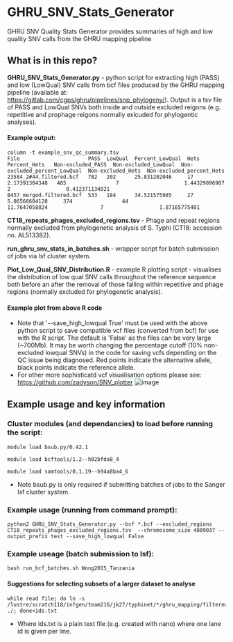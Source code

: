 # GHRU_SNV_Stats_Generator
GHRU SNV Quality Stats Generator provides summaries of high and low quality SNV calls from the GHRU mapping pipeline

## What is in this repo?
**GHRU_SNV_Stats_Generator.py** - python script for extracting high (PASS) and low (LowQual) SNV calls from bcf files produced by the GHRU mapping pipeline (available at: https://gitlab.com/cgps/ghru/pipelines/snp_phylogeny/).  Output is a tsv file of PASS and LowQual SNVs both inside and outside excluded reigons (e.g. repetitive and prophage reigons normally exlcuded for phylogentic analyses).  &nbsp;

#### Example output:
```
column -t example_snv_qc_summary.tsv
File                      PASS  LowQual  Percent_LowQual  Hets  Percent_Hets   Non-excluded_PASS  Non-excluded_LowQual  Non-excluded_percent_LowQual  Non-excluded_Hets  Non-excluded_percent_Hets
23584_2#44.filtered.bcf   782   202      25.831202046     17    2.17391304348   485                7                     1.44329896907                 2                  0.412371134021
B457_merged.filtered.bcf  533   184      34.521575985     27    5.06566604128     374                44                    11.7647058824                 7                  1.87165775401
```

**CT18_repeats_phages_excluded_regions.tsv** - Phage and repeat regions normally excluded from phylogenetic analysis of S. Typhi (CT18: accession no. AL513382).&nbsp;

**run_ghru_snv_stats_in_batches.sh** - wrapper script for batch submission of jobs via lsf cluster system.&nbsp;

**Plot_Low_Qual_SNV_Distribution.R** - example R plotting script - visualises the distribution of low qual SNV calls throughout the reference sequence both before an after the removal of those falling within repetitive and phage regions (normally excluded for phylogenetic analysis).&nbsp;

#### Example plot from above R code
- Note that '--save_high_lowqual True' must be used with the above python script to save compatible vcf files (converted from bcf) for use with the R script. The default is 'False' as the files can be very large (~700Mb).  It may be worth changing the percentage cutoff (10% non-excluded lowqual SNVs) in the code for saving vcfs depending on the QC issue being diagnosed.  Red points indicate the alternative allele, black points indicate the reference allele.
- For other more sophisticatd vcf visualisation options please see: https://github.com/zadyson/SNV_plotter 
![image](https://user-images.githubusercontent.com/8507671/141830554-76c78c17-7d90-427f-9fba-efd2e816455f.png)



## Example usage and key information

### Cluster modules (and dependancies) to load before running the script:

```
module load bsub.py/0.42.1

module load bcftools/1.2--h02bfda8_4

module load samtools/0.1.19--h94a8ba4_6
```
- Note bsub.py is only required if submitting batches of jobs to the Sanger lsf cluster system.  


### Example usage (running from command prompt):
```
python2 GHRU_SNV_Stats_Generator.py --bcf *.bcf --excluded_regions CT18_repeats_phages_excluded_regions.tsv  --chromosome_size 4809037 --output_prefix test --save_high_lowqual False
```

### Example useage (batch submission to lsf):
```
bash run_bcf_batches.sh Wong2015_Tanzania
```

#### Suggestions for selecting subsets of a larger dataset to analyse
```
while read file; do ln -s /lustre/scratch118/infgen/team216/jk27/typhinet/*/ghru_mapping/filtered_bcfs/${file}.filtered.bcf ./; done<ids.txt
```
- Where ids.txt is a plain text file (e.g. created with nano) where one lane id is given per line.
